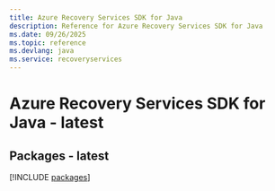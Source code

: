 ```yaml
---
title: Azure Recovery Services SDK for Java
description: Reference for Azure Recovery Services SDK for Java
ms.date: 09/26/2025
ms.topic: reference
ms.devlang: java
ms.service: recoveryservices
---
```

# Azure Recovery Services SDK for Java - latest
## Packages - latest
[!INCLUDE [packages](recovery-services-index.md)]